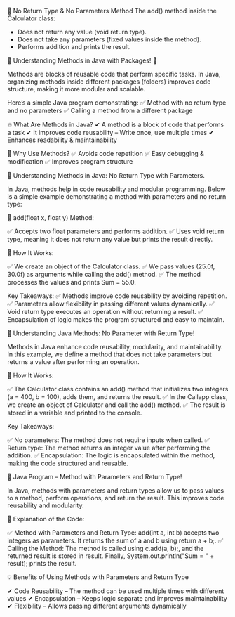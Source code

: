 📝 No Return Type & No Parameters Method
The add() method inside the Calculator class:
* Does not return any value (void return type).
* Does not take any parameters (fixed values inside the method).
* Performs addition and prints the result.

🚀 Understanding Methods in Java with Packages! 📂

Methods are blocks of reusable code that perform specific tasks. In Java, organizing methods inside different packages (folders) improves code structure, making it more modular and scalable.

Here’s a simple Java program demonstrating:
 ✅ Method with no return type and no parameters
 ✅ Calling a method from a different package

🔥 What Are Methods in Java?
✔ A method is a block of code that performs a task
 ✔ It improves code reusability – Write once, use multiple times
 ✔ Enhances readability & maintainability

📌 Why Use Methods?
 ✅ Avoids code repetition
 ✅ Easy debugging & modification
 ✅ Improves program structure

🚀 Understanding Methods in Java: No Return Type with Parameters.
 
In Java, methods help in code reusability and modular programming. Below is a simple example demonstrating a method with parameters and no return type:

🔹 add(float x, float y) Method:

 ✅ Accepts two float parameters and performs addition.
 ✅ Uses void return type, meaning it does not return any value but prints the result directly.

🔹 How It Works:

 ✅ We create an object of the Calculator class.
 ✅ We pass values (25.0f, 30.0f) as arguments while calling the add() method.
 ✅ The method processes the values and prints Sum = 55.0.

Key Takeaways:
 ✅ Methods improve code reusability by avoiding repetition.
 ✅ Parameters allow flexibility in passing different values dynamically.
 ✅ Void return type executes an operation without returning a result.
 ✅ Encapsulation of logic makes the program structured and easy to maintain.


🚀 Understanding Java Methods: No Parameter with Return Type!

Methods in Java enhance code reusability, modularity, and maintainability. In this example, we define a method that does not take parameters but returns a value after performing an operation.

🔹 How It Works:

 ✅ The Calculator class contains an add() method that initializes two integers (a = 400, b = 100), adds them, and returns the result.
 ✅ In the Callapp class, we create an object of Calculator and call the add() method.
 ✅ The result is stored in a variable and printed to the console.

Key Takeaways:

 ✅ No parameters: The method does not require inputs when called.
 ✅ Return type: The method returns an integer value after performing the addition.
 ✅ Encapsulation: The logic is encapsulated within the method, making the code structured and reusable.

🚀 Java Program – Method with Parameters and Return Type!

In Java, methods with parameters and return types allow us to pass values to a method, perform operations, and return the result. This improves code reusability and modularity.

📌 Explanation of the Code:

✅ Method with Parameters and Return Type:
add(int a, int b) accepts two integers as parameters.
It returns the sum of a and b using return a + b;.
✅ Calling the Method:
The method is called using c.add(a, b);, and the returned result is stored in result.
Finally, System.out.println("Sum = " + result); prints the result.

💡 Benefits of Using Methods with Parameters and Return Type

✔ Code Reusability – The method can be used multiple times with different values
 ✔ Encapsulation – Keeps logic separate and improves maintainability
 ✔ Flexibility – Allows passing different arguments dynamically
